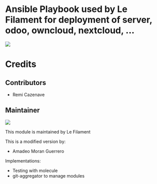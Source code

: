 # Ansible Playbook used by Le Filament for deployment of server, odoo, owncloud, nextcloud, ...

[![](https://img.shields.io/badge/licence-AGPL--3-blue.svg)](http://www.gnu.org/licenses/agpl "License: AGPL-3")

# Credits

## Contributors

- Remi Cazenave <remi-filament>

## Maintainer

[![](https://le-filament.com/img/logo-lefilament.png)](https://le-filament.com "Le Filament")

This module is maintained by Le Filament

This is a modified version by:

- Amadeo Moran Guerrero

Implementations:

- Testing with molecule
- git-aggregator to manage modules
